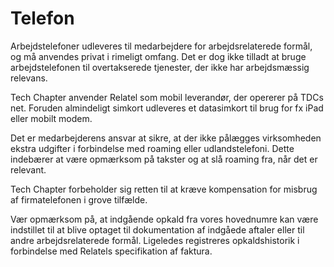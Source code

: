 # Telefon

Arbejdstelefoner udleveres til medarbejdere for arbejdsrelaterede formål, og må anvendes privat i rimeligt omfang. Det er dog ikke tilladt at bruge arbejdstelefonen til overtakserede tjenester, der ikke har arbejdsmæssig relevans.

Tech Chapter anvender Relatel som mobil leverandør, der opererer på TDCs net. Foruden almindeligt simkort udleveres et datasimkort til brug for fx iPad eller mobilt modem.

Det er medarbejderens ansvar at sikre, at der ikke pålægges virksomheden ekstra udgifter i forbindelse med roaming eller udlandstelefoni. Dette indebærer at være opmærksom på takster og at slå roaming fra, når det er relevant.

Tech Chapter forbeholder sig retten til at kræve kompensation for misbrug af firmatelefonen i grove tilfælde.

Vær opmærksom på, at indgående opkald fra vores hovednumre kan være indstillet til at blive optaget til dokumentation af indgåede aftaler eller til andre arbejdsrelaterede formål. Ligeledes registreres opkaldshistorik i forbindelse med Relatels specifikation af faktura.
